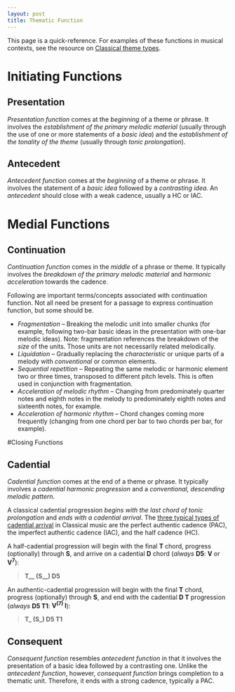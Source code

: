 ```yaml
---
layout: post
title: Thematic Function
---
```


This page is a quick-reference. For examples of these functions in musical contexts, see the resource on [Classical theme types](classicalThemes.html).

# Initiating Functions

## Presentation

*Presentation function* comes at the *beginning* of a theme or phrase. It involves the *establishment of the primary melodic material* (usually through the use of one or more statements of a *basic idea*) and the *establishment of the tonality of the theme* (usually through *tonic prolongation*). 

## Antecedent

*Antecedent function* comes at the *beginning* of a theme or phrase. It involves the statement of a *basic idea* followed by a *contrasting idea.* An *antecedent* should close with a weak cadence, usually a HC or IAC.

# Medial Functions

## Continuation

*Continuation function* comes in the *middle* of a phrase or theme. It typically involves the *breakdown of the primary melodic material* and *harmonic acceleration* towards the cadence.

Following are important terms/concepts associated with continuation function. Not all need be present for a passage to express continuation function, but some should be.

- *Fragmentation* – Breaking the melodic unit into smaller chunks (for example, following two-bar basic ideas in the presentation with one-bar melodic ideas). Note: fragmentation references the breakdown of the *size* of the units. Those units are not necessarily related melodically.  
- *Liquidation* – Gradually replacing the *characteristic* or unique parts of a melody with *conventional* or common elements.  
- *Sequential repetition* – Repeating the same melodic or harmonic element two or three times, transposed to different pitch levels. This is often used in conjunction with fragmentation.  
- *Acceleration of melodic rhythm* – Changing from predominately quarter notes and eighth notes in the melody to predominately eighth notes and sixteenth notes, for example.  
- *Acceleration of harmonic rhythm* – Chord changes coming more frequently (changing from one chord per bar to two chords per bar, for example).  

#Closing Functions

## Cadential

*Cadential function* comes at the end of a theme or phrase. It typically involves a *cadential harmonic progression* and a *conventional, descending melodic pattern*.

A classical cadential progression *begins with the last chord of tonic prolongation* and *ends with a cadential arrival*. The [three typical types of cadential arrival](cadenceTypes.html) in Classical music are the perfect authentic cadence (PAC), the imperfect authentic cadence (IAC), and the half cadence (HC). 

A half-cadential progression will begin with the final **T** chord, progress (optionally) through **S**, and arrive on a cadential **D** chord (*always* **D5**: **V** or **V<sup>7</sup>**):

> **T__ (S__) D5**

An authentic-cadential progression will begin with the final **T** chord, progress (optionally) through **S**, and end with the cadential **D T** progression (*always* **D5 T1**: **V<sup>(7)</sup> I**):

> **T_ (S_) D5 T1**

## Consequent

*Consequent function* resembles *antecedent function* in that it involves the presentation of a basic idea followed by a contrasting one. Unlike the *antecedent function*, however, *consequent function* brings completion to a thematic unit. Therefore, it ends with a strong cadence, typically a PAC.  


<!--

## General notes ##

Just as there is exactly one progression through **T (S) D T** for every cadence in classical music, there is exactly one progression through **presentation – continuation – cadential** functions for every cadence in classical music.

None of these functions are optional; all must be present in a normative formal progression.-->

